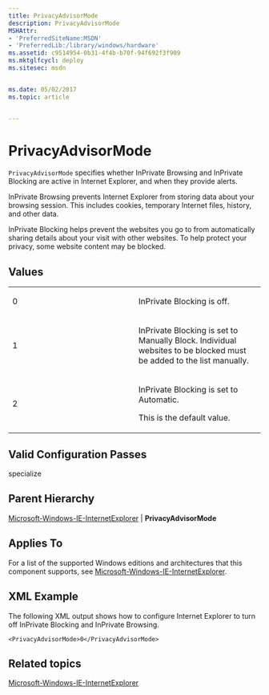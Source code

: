 ```yaml
---
title: PrivacyAdvisorMode
description: PrivacyAdvisorMode
MSHAttr:
- 'PreferredSiteName:MSDN'
- 'PreferredLib:/library/windows/hardware'
ms.assetid: c9514954-0b31-4f4b-b70f-94f692f3f909
ms.mktglfcycl: deploy
ms.sitesec: msdn


ms.date: 05/02/2017
ms.topic: article


---
```


# PrivacyAdvisorMode


`PrivacyAdvisorMode` specifies whether InPrivate Browsing and InPrivate Blocking are active in Internet Explorer, and when they provide alerts.

InPrivate Browsing prevents Internet Explorer from storing data about your browsing session. This includes cookies, temporary Internet files, history, and other data.

InPrivate Blocking helps prevent the websites you go to from automatically sharing details about your visit with other websites. To help protect your privacy, some website content may be blocked.

## Values


<table>
<colgroup>
<col width="50%" />
<col width="50%" />
</colgroup>
<tbody>
<tr class="odd">
<td><p>0</p></td>
<td><p>InPrivate Blocking is off.</p></td>
</tr>
<tr class="even">
<td><p>1</p></td>
<td><p>InPrivate Blocking is set to Manually Block. Individual websites to be blocked must be added to the list manually.</p></td>
</tr>
<tr class="odd">
<td><p>2</p></td>
<td><p>InPrivate Blocking is set to Automatic.</p>
<p>This is the default value.</p></td>
</tr>
</tbody>
</table>

 

## Valid Configuration Passes


specialize

## Parent Hierarchy


[Microsoft-Windows-IE-InternetExplorer](microsoft-windows-ie-internetexplorer.md) | **PrivacyAdvisorMode**

## Applies To


For a list of the supported Windows editions and architectures that this component supports, see [Microsoft-Windows-IE-InternetExplorer](microsoft-windows-ie-internetexplorer.md).

## XML Example


The following XML output shows how to configure Internet Explorer to turn off InPrivate Blocking and InPrivate Browsing.

```
<PrivacyAdvisorMode>0</PrivacyAdvisorMode>
```

## Related topics


[Microsoft-Windows-IE-InternetExplorer](microsoft-windows-ie-internetexplorer.md)

 

 







